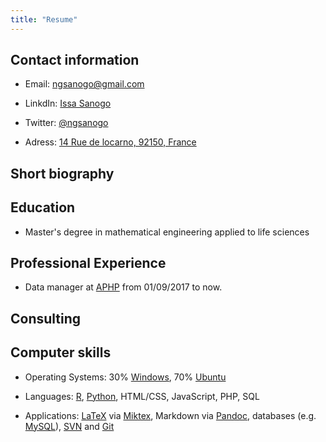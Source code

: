 ```yaml
---
title: "Resume"
---
```


## Contact information

+ Email: [ngsanogo@gmail.com](ngsanogo@gmail.com)

+ LinkdIn: [Issa Sanogo](https://www.linkedin.com/in/ngsanogo/)

+ Twitter: [@ngsanogo](https://twitter.com/ngsanogo)

+ Adress: [14 Rue de locarno, 92150, France](https://www.google.fr/maps/place/14+Rue+de+Locarno,+92150+Suresnes/data=!4m2!3m1!1s0x47e664b48bbe0327:0x14b0d301f8773cbb?sa=X&ved=0ahUKEwjAhLzTm-XZAhXRCOwKHRfdBVYQ8gEILTAA)

## Short biography

## Education

+ Master's degree in mathematical engineering applied to life sciences

## Professional Experience

+ Data manager at [APHP](https://aphp.fr) from 01/09/2017 to now.

## Consulting

## Computer skills

+ Operating Systems: 30% [Windows](https://www.microsoft.com/fr-fr/windows/), 70% [Ubuntu](https://www.ubuntu.com/)

+ Languages: [R](https://www.r-project.org/), [Python](https://www.python.org/), HTML/CSS, JavaScript, PHP, SQL

+ Applications: [LaTeX](https://www.latex-project.org/) via [Miktex](https://miktex.org/), Markdown via [Pandoc](https://pandoc.org/), databases (e.g. [MySQL](https://www.mysql.com/fr/)), [SVN](https://subversion.apache.org/) and [Git](https://git-scm.com/)